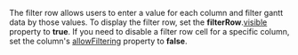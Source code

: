 The filter row allows users to enter a value for each column and filter gantt data by those values. To display the filter row, set the **filterRow**.[visible](/Documentation/ApiReference/UI_Components/dxGantt/Configuration/filterRow/#visible) property to **true**. If you need to disable a filter row cell for a specific column, set the column's [allowFiltering](/Documentation/ApiReference/UI_Components/dxGantt/Configuration/columns/#allowFiltering) property to **false**.

